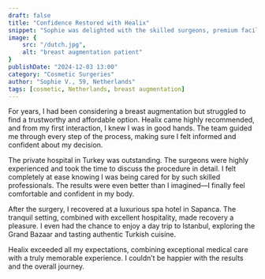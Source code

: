 ```yaml
---
draft: false
title: "Confidence Restored with Healix"
snippet: "Sophie was delighted with the skilled surgeons, premium facilities, and a rejuvenating stay in Sapanca after her procedure."
image: {
    src: "/dutch.jpg",
    alt: "breast augmentation patient"
}
publishDate: "2024-12-03 13:00"
category: "Cosmetic Surgeries"
author: "Sophie V., 59, Netherlands"
tags: [cosmetic, Netherlands, breast augmentation]
---
```


For years, I had been considering a breast augmentation but struggled to find a trustworthy and affordable option. Healix came highly recommended, and from my first interaction, I knew I was in good hands. The team guided me through every step of the process, making sure I felt informed and confident about my decision.

The private hospital in Turkey was outstanding. The surgeons were highly experienced and took the time to discuss the procedure in detail. I felt completely at ease knowing I was being cared for by such skilled professionals. The results were even better than I imagined—I finally feel comfortable and confident in my body.

After the surgery, I recovered at a luxurious spa hotel in Sapanca. The tranquil setting, combined with excellent hospitality, made recovery a pleasure. I even had the chance to enjoy a day trip to Istanbul, exploring the Grand Bazaar and tasting authentic Turkish cuisine.

Healix exceeded all my expectations, combining exceptional medical care with a truly memorable experience. I couldn’t be happier with the results and the overall journey.
